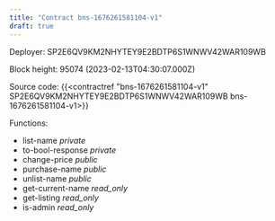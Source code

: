 ```yaml
---
title: "Contract bns-1676261581104-v1"
draft: true
---
```

Deployer: SP2E6QV9KM2NHYTEY9E2BDTP6S1WNWV42WAR109WB


 



Block height: 95074 (2023-02-13T04:30:07.000Z)

Source code: {{<contractref "bns-1676261581104-v1" SP2E6QV9KM2NHYTEY9E2BDTP6S1WNWV42WAR109WB bns-1676261581104-v1>}}

Functions:

* list-name _private_
* to-bool-response _private_
* change-price _public_
* purchase-name _public_
* unlist-name _public_
* get-current-name _read_only_
* get-listing _read_only_
* is-admin _read_only_
